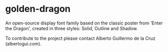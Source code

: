 # golden-dragon
An open-source display font family based on the classic poster from 'Enter the Dragon', created in three styles: Solid, Outline and Shadow.

To contribute to the project please contact Alberto Guillermo de la Cruz (albertogui.com).